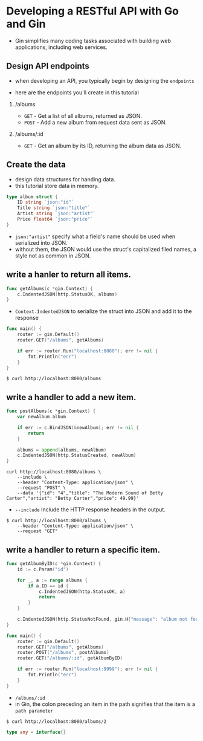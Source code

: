 # Developing a RESTful API with Go and Gin

- Gin simplifies many coding tasks associated with building web applications, including web services.

## Design API endpoints

- when developing an API, you typically begin by designing the `endpoints`

- here are the endpoints you'll create in this tutorial
1. /albums
   - `GET` - Get a list of all albums, returned as JSON.
   - `POST` - Add a new album from request data sent as JSON.

2. /albums/:id
   - `GET` - Get an album by its ID, returning the album data as JSON.

## Create the data

- design data structures for handing data.
- this tutorial store data in memory.

```go
type album struct {
	ID string `json:"id"`
	Title string `json:"title"`
	Artist string `json:"artist"`
	Price float64 `json:"price"`
}
```

- `json:"artist"` specify what a field's name should be used when serialized into JSON.
- without them, the JSON would use the struct's capitalized filed names, a style not as common in JSON.

## write a hanler to return all items.

```go
func getAlbums(c *gin.Context) {
	c.IndentedJSON(http.StatusOK, albums)
}
```

- `Context.IndentedJSON` to serialize the struct into JSON and add it to the response

```go
func main() {
	router := gin.Default()
	router.GET("/albums", getAlbums)

	if err := router.Run("localhost:8080"); err != nil {
		fmt.Println("err")
	}
}
```

`$ curl http://localhost:8080/albums`

## write a handler to add a new item.

```go
func postAlbums(c *gin.Context) {
	var newAlbum album

	if err := c.BindJSON(&newAlbum); err != nil {
		return
	}

	albums = append(albums, newAlbum)
	c.IndentedJSON(http.StatusCreated, newAlbum)
}
```

```
curl http://localhost:8080/albums \
    --include \
    --header "Content-Type: application/json" \
    --request "POST" \
    --data '{"id": "4","title": "The Modern Sound of Betty Carter","artist": "Betty Carter","price": 49.99}'
```

- `--include` Include the HTTP response headers in the output.

```
$ curl http://localhost:8080/albums \
    --header "Content-Type: application/json" \
    --request "GET"
```

## write a handler to return a specific item.

```go
func getAlbumByID(c *gin.Context) {
	id := c.Param("id")

	for _, a := range albums {
		if a.ID == id {
			c.IndentedJSON(http.StatusOK, a)
			return
		}
	}

	c.IndentedJSON(http.StatusNotFound, gin.H{"message": "album not found"})
}
```

```go
func main() {
	router := gin.Default()
	router.GET("/albums", getAlbums)
	router.POST("/albums", postAlbums)
	router.GET("/albums/:id", getAlbumByID)

	if err := router.Run("localhost:9999"); err != nil {
		fmt.Println("err")
	}
}
```

- `/albums/:id`
- in Gin, the colon preceding an item in the path signifies that the item is a `path parameter`

```shell
$ curl http://localhost:8080/albums/2
```

```go
type any = interface{}
```
